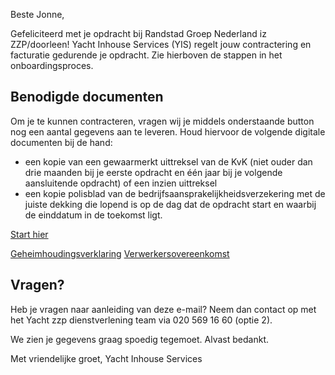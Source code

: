 Beste Jonne,
 
Gefeliciteerd met je opdracht bij Randstad Groep Nederland iz ZZP/doorleen! Yacht Inhouse Services (YIS) regelt jouw contractering en facturatie gedurende je opdracht. Zie hierboven de stappen in het onboardingsproces.

## Benodigde documenten

Om je te kunnen contracteren, vragen wij je middels onderstaande button nog een aantal gegevens aan te leveren. Houd hiervoor de volgende digitale documenten bij de hand:

- een kopie van een gewaarmerkt uittreksel van de KvK (niet ouder dan drie maanden bij je eerste opdracht en één jaar bij je volgende aansluitende opdracht) of een inzien uittreksel
- een kopie polisblad van de bedrijfsaansprakelijkheidsverzekering met de juiste dekking die lopend is op de dag dat de opdracht start en waarbij de einddatum in de toekomst ligt.

[Start hier](./)

[Geheimhoudingsverklaring](./)
[Verwerkersovereenkomst](./)

## Vragen?

Heb je vragen naar aanleiding van deze e-mail? Neem dan contact op met het Yacht zzp dienstverlening team via 020 569 16 60 (optie 2).

We zien je gegevens graag spoedig tegemoet. Alvast bedankt.

Met vriendelijke groet,
Yacht Inhouse Services